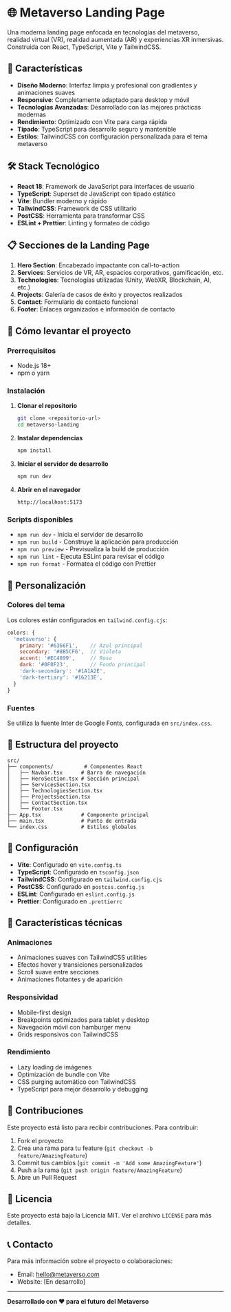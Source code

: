 # 🌐 Metaverso Landing Page

Una moderna landing page enfocada en tecnologías del metaverso, realidad virtual (VR), realidad aumentada (AR) y experiencias XR inmersivas. Construida con React, TypeScript, Vite y TailwindCSS.

## 🚀 Características

- **Diseño Moderno**: Interfaz limpia y profesional con gradientes y animaciones suaves
- **Responsive**: Completamente adaptado para desktop y móvil
- **Tecnologías Avanzadas**: Desarrollado con las mejores prácticas modernas
- **Rendimiento**: Optimizado con Vite para carga rápida
- **Tipado**: TypeScript para desarrollo seguro y mantenible
- **Estilos**: TailwindCSS con configuración personalizada para el tema metaverso

## 🛠️ Stack Tecnológico

- **React 18**: Framework de JavaScript para interfaces de usuario
- **TypeScript**: Superset de JavaScript con tipado estático
- **Vite**: Bundler moderno y rápido
- **TailwindCSS**: Framework de CSS utilitario
- **PostCSS**: Herramienta para transformar CSS
- **ESLint + Prettier**: Linting y formateo de código

## 📋 Secciones de la Landing Page

1. **Hero Section**: Encabezado impactante con call-to-action
2. **Services**: Servicios de VR, AR, espacios corporativos, gamificación, etc.
3. **Technologies**: Tecnologías utilizadas (Unity, WebXR, Blockchain, AI, etc.)
4. **Projects**: Galería de casos de éxito y proyectos realizados
5. **Contact**: Formulario de contacto funcional
6. **Footer**: Enlaces organizados e información de contacto

## 🚀 Cómo levantar el proyecto

### Prerrequisitos

- Node.js 18+ 
- npm o yarn

### Instalación

1. **Clonar el repositorio**
   ```bash
   git clone <repositorio-url>
   cd metaverso-landing
   ```

2. **Instalar dependencias**
   ```bash
   npm install
   ```

3. **Iniciar el servidor de desarrollo**
   ```bash
   npm run dev
   ```

4. **Abrir en el navegador**
   ```
   http://localhost:5173
   ```

### Scripts disponibles

- `npm run dev` - Inicia el servidor de desarrollo
- `npm run build` - Construye la aplicación para producción
- `npm run preview` - Previsualiza la build de producción
- `npm run lint` - Ejecuta ESLint para revisar el código
- `npm run format` - Formatea el código con Prettier

## 🎨 Personalización

### Colores del tema

Los colores están configurados en `tailwind.config.cjs`:

```javascript
colors: {
  'metaverso': {
    primary: '#6366F1',    // Azul principal
    secondary: '#8B5CF6',  // Violeta
    accent: '#EC4899',     // Rosa
    dark: '#0F0F23',       // Fondo principal
    'dark-secondary': '#1A1A2E',
    'dark-tertiary': '#16213E',
  }
}
```

### Fuentes

Se utiliza la fuente Inter de Google Fonts, configurada en `src/index.css`.

## 📁 Estructura del proyecto

```
src/
├── components/          # Componentes React
│   ├── Navbar.tsx      # Barra de navegación
│   ├── HeroSection.tsx # Sección principal
│   ├── ServicesSection.tsx
│   ├── TechnologiesSection.tsx
│   ├── ProjectsSection.tsx
│   ├── ContactSection.tsx
│   └── Footer.tsx
├── App.tsx             # Componente principal
├── main.tsx            # Punto de entrada
└── index.css           # Estilos globales
```

## 🔧 Configuración

- **Vite**: Configurado en `vite.config.ts`
- **TypeScript**: Configurado en `tsconfig.json`
- **TailwindCSS**: Configurado en `tailwind.config.cjs`
- **PostCSS**: Configurado en `postcss.config.js`
- **ESLint**: Configurado en `eslint.config.js`
- **Prettier**: Configurado en `.prettierrc`

## 🌟 Características técnicas

### Animaciones
- Animaciones suaves con TailwindCSS utilities
- Efectos hover y transiciones personalizados
- Scroll suave entre secciones
- Animaciones flotantes y de aparición

### Responsividad
- Mobile-first design
- Breakpoints optimizados para tablet y desktop
- Navegación móvil con hamburger menu
- Grids responsivos con TailwindCSS

### Rendimiento
- Lazy loading de imágenes
- Optimización de bundle con Vite
- CSS purging automático con TailwindCSS
- TypeScript para mejor desarrollo y debugging

## 🤝 Contribuciones

Este proyecto está listo para recibir contribuciones. Para contribuir:

1. Fork el proyecto
2. Crea una rama para tu feature (`git checkout -b feature/AmazingFeature`)
3. Commit tus cambios (`git commit -m 'Add some AmazingFeature'`)
4. Push a la rama (`git push origin feature/AmazingFeature`)
5. Abre un Pull Request

## 📄 Licencia

Este proyecto está bajo la Licencia MIT. Ver el archivo `LICENSE` para más detalles.

## 📞 Contacto

Para más información sobre el proyecto o colaboraciones:

- Email: hello@metaverso.com
- Website: [En desarrollo]

---

**Desarrollado con ❤️ para el futuro del Metaverso**
